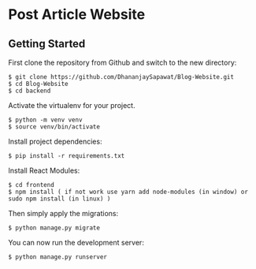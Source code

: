 # Post Article Website 

## Getting Started

First clone the repository from Github and switch to the new directory:

    $ git clone https://github.com/DhananjaySapawat/Blog-Website.git
    $ cd Blog-Website
    $ cd backend
    
Activate the virtualenv for your project.

    $ python -m venv venv
    $ source venv/bin/activate
    
Install project dependencies:

    $ pip install -r requirements.txt
    
Install React Modules:

    $ cd frontend
    $ npm install ( if not work use yarn add node-modules (in window) or sudo npm install (in linux) )
 
Then simply apply the migrations:
   
    $ python manage.py migrate
    

You can now run the development server:

    $ python manage.py runserver
    
